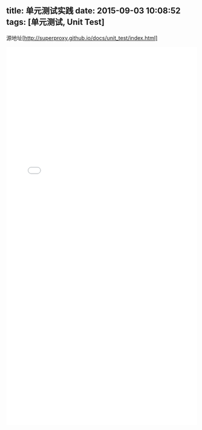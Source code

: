 title: 单元测试实践
date: 2015-09-03 10:08:52
tags: [单元测试, Unit Test]
---
源地址[http://superproxy.github.io/docs/unit_test/index.html]
<iframe src="/docs/unit_test/index.html" frameBorder="0" width="100%" scrolling="yes" height="1000px"></iframe>
